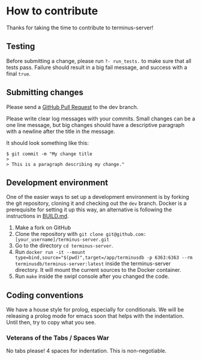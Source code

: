 # How to contribute

Thanks for taking the time to contribute to terminus-server!

## Testing

Before submitting a change, please run `?- run_tests.` to make sure that all tests pass. 
Failure should result in a big fail message, and success with a final `true`.

## Submitting changes

Please send a [GitHub Pull Request](https://github.com/terminusdb/terminus-server/pull/new/dev) to the dev branch.

Please write clear log messages with your commits. Small changes can be a one line message, 
but big changes should have a descriptive paragraph with a newline after the title in the message.

It should look something like this: 

    $ git commit -m "My change title
    > 
    > This is a paragraph describing my change."

## Development environment

One of the easier ways to set up a development environment is by forking the git repository, cloning it and checking out the `dev` branch.
Docker is a prerequisite for setting it up this way, an alternative is following the instructions in [BUILD.md](BUILD.md).

1. Make a fork on GitHub
2. Clone the repository with `git clone git@github.com:[your_username]/terminus-server.git`
3. Go to the directory `cd terminus-server`.
4. Run `docker run -it --mount type=bind,source="$(pwd)",target=/app/terminusdb -p 6363:6363 --rm  terminusdb/terminus-server:latest` 
   inside the terminus-server directory. It will mount the current sources to the Docker container.
5. Run `make` inside the swipl console after you changed the code.


## Coding conventions

We have a house style for prolog, especially for conditionals. We will be releasing a prolog mode for emacs soon that 
helps with the indentation. Until then, try to copy what you see.

### Veterans of the Tabs / Spaces War

No tabs please! 4 spaces for indentation. This is non-negotiable.
